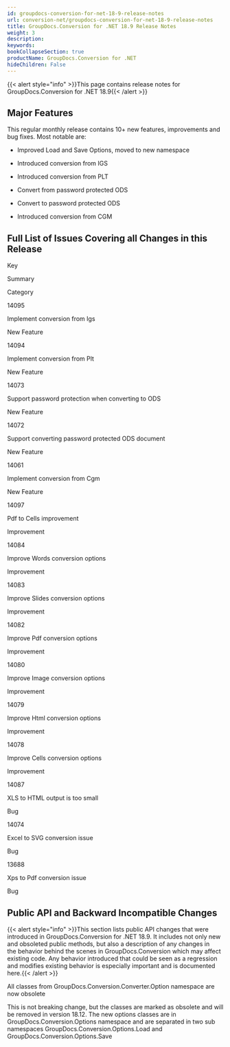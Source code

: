 ```yaml
---
id: groupdocs-conversion-for-net-18-9-release-notes
url: conversion-net/groupdocs-conversion-for-net-18-9-release-notes
title: GroupDocs.Conversion for .NET 18.9 Release Notes
weight: 3
description: 
keywords: 
bookCollapseSection: true
productName: GroupDocs.Conversion for .NET
hideChildren: False
---
```

{{< alert style="info" >}}This page contains release notes for GroupDocs.Conversion for .NET 18.9{{< /alert >}}

## Major Features

This regular monthly release contains 10+ new features, improvements and bug fixes. Most notable are: 

*   Improved Load and Save Options, moved to new namespace
    
*   Introduced conversion from IGS
    
*   Introduced conversion from PLT
*   Convert from password protected ODS
*   Convert to password protected ODS
*   Introduced conversion from CGM

## Full List of Issues Covering all Changes in this Release

Key

Summary

Category

14095

Implement conversion from Igs

New Feature

14094

Implement conversion from Plt

New Feature

14073

Support password protection when converting to ODS

New Feature

14072

Support converting password protected ODS document

New Feature

14061

Implement conversion from Cgm

New Feature

14097

Pdf to Cells improvement

Improvement

14084

Improve Words conversion options

Improvement

14083

Improve Slides conversion options

Improvement

14082

Improve Pdf conversion options

Improvement

14080

Improve Image conversion options

Improvement

14079

Improve Html conversion options

Improvement

14078

Improve Cells conversion options

Improvement

14087

XLS to HTML output is too small

Bug

14074

Excel to SVG conversion issue

Bug

13688

Xps to Pdf conversion issue

Bug

## Public API and Backward Incompatible Changes

{{< alert style="info" >}}This section lists public API changes that were introduced in GroupDocs.Conversion for .NET 18.9. It includes not only new and obsoleted public methods, but also a description of any changes in the behavior behind the scenes in GroupDocs.Conversion which may affect existing code. Any behavior introduced that could be seen as a regression and modifies existing behavior is especially important and is documented here.{{< /alert >}}

All classes from GroupDocs.Conversion.Converter.Option namespace are now obsolete

This is not breaking change, but the classes are marked as obsolete and will be removed in version 18.12. The new options classes are in GroupDocs.Conversion.Options namespace and are separated in two sub namespaces GroupDocs.Conversion.Options.Load and GroupDocs.Conversion.Options.Save
